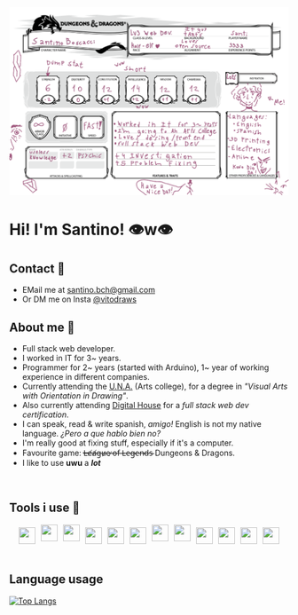 ![](https://github.com/santinobch/santinobch/blob/main/img/github.png?raw=true)

# Hi! I'm Santino! 👁w👁

## Contact 💌

- EMail me at santino.bch@gmail.com
- Or DM me on Insta [@vitodraws](https://www.instagram.com/vitodraws)

## About me 🧾
- Full stack web developer.
- I worked in IT for 3~ years.
- Programmer for 2~ years (started with Arduino), 1~ year of working experience in different companies.
- Currently attending the [U.N.A.](https://visuales.una.edu.ar) (Arts college), for a degree in *"Visual Arts with Orientation in Drawing"*.
- Also currently attending [Digital House](https://www.digitalhouse.com/ar/) for a *full stack web dev certification*.
- I can speak, read & write spanish, *amigo!* English is not my native language. *¿Pero a que hablo bien no?*
- I'm really good at fixing stuff, especially if it's a computer.
- Favourite game: ~~L̶e̸a̸g̶u̷e̶ ̷o̵f̶ ̶L̴e̶g̴e̵n̴d̶s̴~~ Dungeons & Dragons.
- I like to use **uwu** a ***lot***

<br>

## Tools i use 🧨

<div style="display: flex; flex-direction: row; justify-content: center;">
  <img src="https://cdn.svgporn.com/logos/mysql.svg" width="30px" height="30px" hspace="5" vspace="5"/>
  <img src="https://cdn.svgporn.com/logos/html-5.svg" width="30px" height="30px" hspace="5"/>
  <img src="https://cdn.svgporn.com/logos/css-3.svg" width="30px" height="30px" hspace="5"/>
  <img src="https://cdn.svgporn.com/logos/javascript.svg" width="30px" height="30px" hspace="5" vspace="5"/>
  <img src="https://cdn.svgporn.com/logos/typescript-icon.svg" width="30px" height="30px" hspace="5" vspace="5"/>
  <img src="https://cdn.svgporn.com/logos/angular-icon.svg" width="30px" height="30px" hspace="5" vspace="5"/> 
  <img src="https://cdn.svgporn.com/logos/sass.svg" width="30px" height="30px" hspace="5"/>
  <img src="https://cdn.svgporn.com/logos/npm.svg" width="30px" height="30px" hspace="5"/>
  <img src="https://cdn.svgporn.com/logos/git-icon.svg" width="30px" height="30px" hspace="5" vspace="5"/>
  <img src="https://cdn.svgporn.com/logos/bitbucket.svg" width="30px" height="30px" hspace="5" vspace="5"/>
  <img src="https://cdn.svgporn.com/logos/docker-icon.svg" width="30px" height="30px" hspace="5" vspace="5"/>  
  <img src="https://cdn.svgporn.com/logos/visual-studio-code.svg" width="30px" height="30px" hspace="5" vspace="5"/>
</div>

<br>

## Language usage

[![Top Langs](https://github-readme-stats.vercel.app/api/top-langs/?username=santinobch&langs_count=8)](https://github.com/anuraghazra/github-readme-stats)
